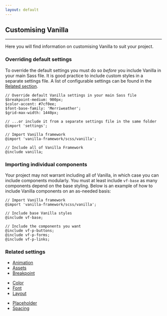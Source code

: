 ```yaml
---
layout: default
---
```


## Customising Vanilla

<hr>

Here you will find information on customising Vanilla to suit your project.

### Overriding default settings

To override the default settings you must do so _before_ you include Vanilla in your main Sass file. It is good practice to include custom styles in a separate settings file. A list of configurable settings can be found in the [Related section](#related).

```
// Override default Vanilla settings in your main Sass file
$breakpoint-medium: 900px;
$color-accent: #7cf0ee;
$font-base-family: 'Merriweather';
$grid-max-width: 1440px;

// ...or include it from a separate settings file in the same folder
@import 'settings';

// Import Vanilla framework
@import 'vanilla-framework/scss/vanilla';

// Include all of Vanilla Framework
@include vanilla;
```

### Importing individual components

Your project may not warrant including all of Vanilla, in which case you can include components modularly. You must at least include `vf-base` as many components depend on the base styling. Below is an example of how to include Vanilla components on an as-needed basis:

```
// Import Vanilla framework
@import 'vanilla-framework/scss/vanilla';

// Include base Vanilla styles
@include vf-base;

// Include the components you want
@include vf-p-buttons;
@include vf-p-forms;
@include vf-p-links;
```

### Related settings

<div class="row">
  <div class="col-4">
  <ul class="p-list--divided">
  <li class="p-list__item"><a href="/settings/animation-settings">Animation</a></li>
  <li class="p-list__item"><a href="/settings/assets-settings">Assets</a></li>
  <li class="p-list__item"><a href="/settings/breakpoint-settings">Breakpoint</a></li>
  </ul>
  </div>
  <div class="col-4">
  <ul class="p-list--divided">
  <li class="p-list__item"><a href="/settings/color-settings">Color</a></li>
  <li class="p-list__item"><a href="/settings/font-settings">Font</a></li>
  <li class="p-list__item"><a href="/settings/layout-settings">Layout</a></li>
  </ul>
  </div>
  <div class="col-4">
  <ul class="p-list--divided">
  <li class="p-list__item"><a href="/settings/placeholder-settings">Placeholder</a></li>
  <li class="p-list__item"><a href="/settings/spacing-settings">Spacing</a></li>
  </ul>
  </div>
</div>
